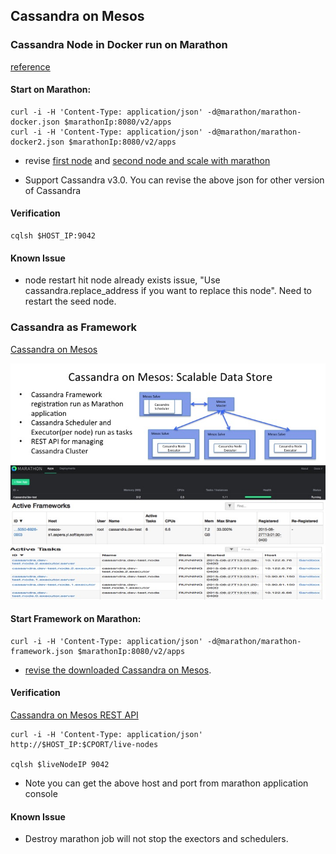 ## Cassandra on Mesos 

### Cassandra Node in Docker run on Marathon

[reference](https://hub.docker.com/_/cassandra/)

#### Start on Marathon:
	
	curl -i -H 'Content-Type: application/json' -d@marathon/marathon-docker.json $marathonIp:8080/v2/apps
	curl -i -H 'Content-Type: application/json' -d@marathon/marathon-docker2.json $marathonIp:8080/v2/apps
	
* revise [first node](marathon/marathon-docker.json) and [second node and scale with marathon](marathon/marathon-docker2.json) 

* Support Cassandra v3.0. You can revise the above json for other version of Cassandra

#### Verification

	cqlsh $HOST_IP:9042


#### Known Issue

* node restart hit node already exists issue, "Use cassandra.replace_address if you want to replace this node". Need to restart the seed node.



### Cassandra as Framework

[Cassandra on Mesos](https://github.com/mesosphere/cassandra-mesos)

![Image of Cassandra on Mesos](../../doc/images/cassandra_mesos.jpg)


#### Start Framework on Marathon:
	
	curl -i -H 'Content-Type: application/json' -d@marathon/marathon-framework.json $marathonIp:8080/v2/apps
	
* [revise the downloaded Cassandra on Mesos](marathon/marathon-framework.json). 


#### Verification

[Cassandra on Mesos REST API](http://mesosphere.github.io/cassandra-mesos/docs/rest-api.html)

	curl -i -H 'Content-Type: application/json' http://$HOST_IP:$CPORT/live-nodes
	
	cqlsh $liveNodeIP 9042

* Note you can get the above host and port from marathon application console

#### Known Issue

* Destroy marathon job will not stop the exectors and schedulers. 